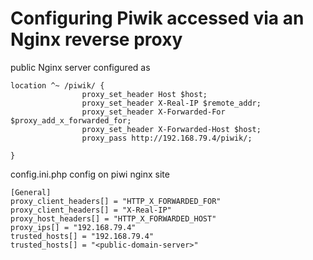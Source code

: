 # Configuring Piwik accessed via an Nginx reverse proxy

public Nginx server configured as
```
location ^~ /piwik/ {
                proxy_set_header Host $host;
                proxy_set_header X-Real-IP $remote_addr;
                proxy_set_header X-Forwarded-For $proxy_add_x_forwarded_for;
                proxy_set_header X-Forwarded-Host $host;
                proxy_pass http://192.168.79.4/piwik/;

}
```


config.ini.php config on piwi nginx site
```
[General]
proxy_client_headers[] = "HTTP_X_FORWARDED_FOR"
proxy_client_headers[] = "X-Real-IP"
proxy_host_headers[] = "HTTP_X_FORWARDED_HOST"
proxy_ips[] = "192.168.79.4"
trusted_hosts[] = "192.168.79.4"
trusted_hosts[] = "<public-domain-server>"
```



